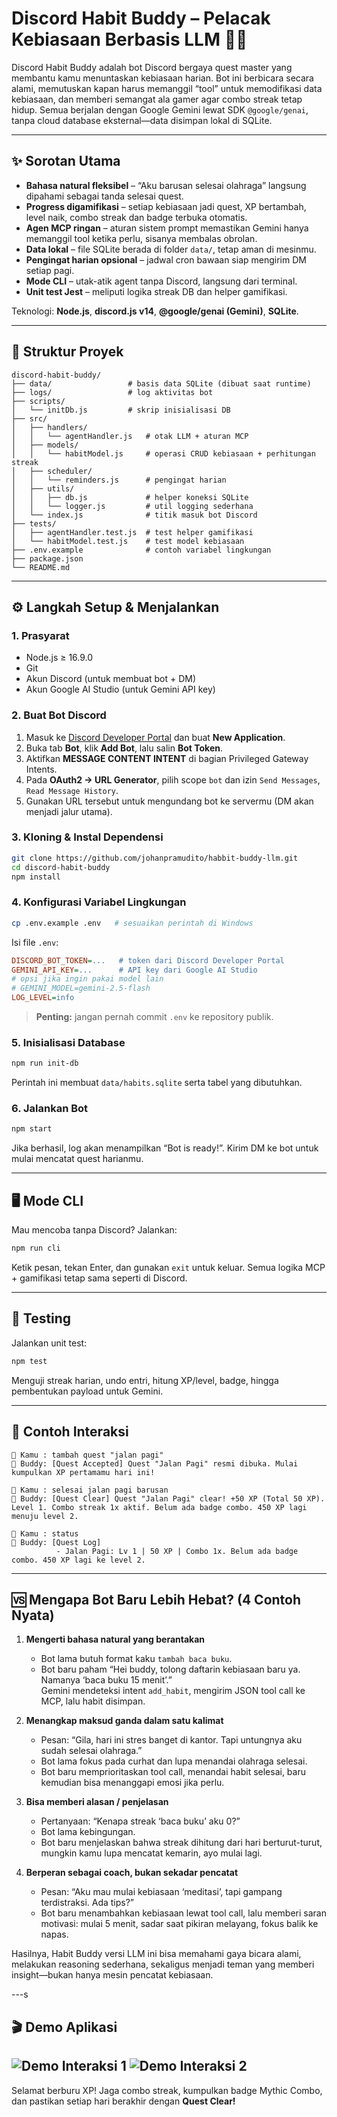 # Discord Habit Buddy – Pelacak Kebiasaan Berbasis LLM 🤖💪

Discord Habit Buddy adalah bot Discord bergaya quest master yang membantu kamu menuntaskan kebiasaan harian. Bot ini berbicara secara alami, memutuskan kapan harus memanggil “tool” untuk memodifikasi data kebiasaan, dan memberi semangat ala gamer agar combo streak tetap hidup. Semua berjalan dengan Google Gemini lewat SDK `@google/genai`, tanpa cloud database eksternal—data disimpan lokal di SQLite.

---

## ✨ Sorotan Utama

- **Bahasa natural fleksibel** – “Aku barusan selesai olahraga” langsung dipahami sebagai tanda selesai quest.
- **Progress digamifikasi** – setiap kebiasaan jadi quest, XP bertambah, level naik, combo streak dan badge terbuka otomatis.
- **Agen MCP ringan** – aturan sistem prompt memastikan Gemini hanya memanggil tool ketika perlu, sisanya membalas obrolan.
- **Data lokal** – file SQLite berada di folder `data/`, tetap aman di mesinmu.
- **Pengingat harian opsional** – jadwal cron bawaan siap mengirim DM setiap pagi.
- **Mode CLI** – utak-atik agent tanpa Discord, langsung dari terminal.
- **Unit test Jest** – meliputi logika streak DB dan helper gamifikasi.

Teknologi: **Node.js**, **discord.js v14**, **@google/genai (Gemini)**, **SQLite**.

---

## 📁 Struktur Proyek

```
discord-habit-buddy/
├── data/                 # basis data SQLite (dibuat saat runtime)
├── logs/                 # log aktivitas bot
├── scripts/
│   └── initDb.js         # skrip inisialisasi DB
├── src/
│   ├── handlers/
│   │   └── agentHandler.js   # otak LLM + aturan MCP
│   ├── models/
│   │   └── habitModel.js     # operasi CRUD kebiasaan + perhitungan streak
│   ├── scheduler/
│   │   └── reminders.js      # pengingat harian
│   ├── utils/
│   │   ├── db.js             # helper koneksi SQLite
│   │   └── logger.js         # util logging sederhana
│   └── index.js              # titik masuk bot Discord
├── tests/
│   ├── agentHandler.test.js  # test helper gamifikasi
│   └── habitModel.test.js    # test model kebiasaan
├── .env.example              # contoh variabel lingkungan
├── package.json
└── README.md
```

---

## ⚙️ Langkah Setup & Menjalankan

### 1. Prasyarat

- Node.js ≥ 16.9.0
- Git
- Akun Discord (untuk membuat bot + DM)
- Akun Google AI Studio (untuk Gemini API key)

### 2. Buat Bot Discord

1. Masuk ke [Discord Developer Portal](https://discord.com/developers/applications) dan buat **New Application**.
2. Buka tab **Bot**, klik **Add Bot**, lalu salin **Bot Token**.
3. Aktifkan **MESSAGE CONTENT INTENT** di bagian Privileged Gateway Intents.
4. Pada **OAuth2 → URL Generator**, pilih scope `bot` dan izin `Send Messages`, `Read Message History`.
5. Gunakan URL tersebut untuk mengundang bot ke servermu (DM akan menjadi jalur utama).

### 3. Kloning & Instal Dependensi

```bash
git clone https://github.com/johanpramudito/habbit-buddy-llm.git
cd discord-habit-buddy
npm install
```

### 4. Konfigurasi Variabel Lingkungan

```bash
cp .env.example .env   # sesuaikan perintah di Windows
```

Isi file `.env`:

```ini
DISCORD_BOT_TOKEN=...   # token dari Discord Developer Portal
GEMINI_API_KEY=...      # API key dari Google AI Studio
# opsi jika ingin pakai model lain
# GEMINI_MODEL=gemini-2.5-flash
LOG_LEVEL=info
```

> **Penting:** jangan pernah commit `.env` ke repository publik.

### 5. Inisialisasi Database

```bash
npm run init-db
```

Perintah ini membuat `data/habits.sqlite` serta tabel yang dibutuhkan.

### 6. Jalankan Bot

```bash
npm start
```

Jika berhasil, log akan menampilkan “Bot is ready!”. Kirim DM ke bot untuk mulai mencatat quest harianmu.

---

## 🖥️ Mode CLI

Mau mencoba tanpa Discord? Jalankan:

```bash
npm run cli
```

Ketik pesan, tekan Enter, dan gunakan `exit` untuk keluar. Semua logika MCP + gamifikasi tetap sama seperti di Discord.

---

## 🧪 Testing

Jalankan unit test:

```bash
npm test
```

Menguji streak harian, undo entri, hitung XP/level, badge, hingga pembentukan payload untuk Gemini.

---

## 💬 Contoh Interaksi

```
👤 Kamu : tambah quest "jalan pagi"
🤖 Buddy: [Quest Accepted] Quest "Jalan Pagi" resmi dibuka. Mulai kumpulkan XP pertamamu hari ini!

👤 Kamu : selesai jalan pagi barusan
🤖 Buddy: [Quest Clear] Quest "Jalan Pagi" clear! +50 XP (Total 50 XP). Level 1. Combo streak 1x aktif. Belum ada badge combo. 450 XP lagi menuju level 2.

👤 Kamu : status
🤖 Buddy: [Quest Log]
          - Jalan Pagi: Lv 1 | 50 XP | Combo 1x. Belum ada badge combo. 450 XP lagi ke level 2.
```

---

## 🆚 Mengapa Bot Baru Lebih Hebat? (4 Contoh Nyata)

1. **Mengerti bahasa natural yang berantakan**

   - Bot lama butuh format kaku `tambah baca buku`.
   - Bot baru paham “Hei buddy, tolong daftarin kebiasaan baru ya. Namanya ‘baca buku 15 menit’.”  
     Gemini mendeteksi intent `add_habit`, mengirim JSON tool call ke MCP, lalu habit disimpan.

2. **Menangkap maksud ganda dalam satu kalimat**

   - Pesan: “Gila, hari ini stres banget di kantor. Tapi untungnya aku sudah selesai olahraga.”
   - Bot lama fokus pada curhat dan lupa menandai olahraga selesai.
   - Bot baru memprioritaskan tool call, menandai habit selesai, baru kemudian bisa menanggapi emosi jika perlu.

3. **Bisa memberi alasan / penjelasan**

   - Pertanyaan: “Kenapa streak ‘baca buku’ aku 0?”
   - Bot lama kebingungan.
   - Bot baru menjelaskan bahwa streak dihitung dari hari berturut-turut, mungkin kamu lupa mencatat kemarin, ayo mulai lagi.

4. **Berperan sebagai coach, bukan sekadar pencatat**
   - Pesan: “Aku mau mulai kebiasaan ‘meditasi’, tapi gampang terdistraksi. Ada tips?”
   - Bot baru menambahkan kebiasaan lewat tool call, lalu memberi saran motivasi: mulai 5 menit, sadar saat pikiran melayang, fokus balik ke napas.

Hasilnya, Habit Buddy versi LLM ini bisa memahami gaya bicara alami, melakukan reasoning sederhana, sekaligus menjadi teman yang memberi insight—bukan hanya mesin pencatat kebiasaan.

---s

## 🎬 Demo Aplikasi

![Demo Interaksi 1](./videollm1.gif)
![Demo Interaksi 2](./videollm2.gif)
---

Selamat berburu XP! Jaga combo streak, kumpulkan badge Mythic Combo, dan pastikan setiap hari berakhir dengan **Quest Clear!**
